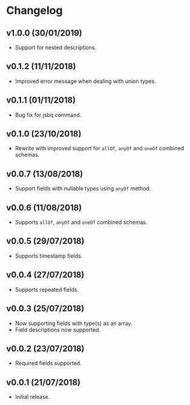 # Changelog

## v1.0.0 (30/01/2019)

* Support for nested descriptions.

## v0.1.2 (11/11/2018)

* Improved error message when dealing with union types.

## v0.1.1 (01/11/2018)

* Bug fix for jsbq command.

## v0.1.0 (23/10/2018)

* Rewrite with improved support for `allOf`, `anyOf` and `oneOf` combined schemas.

## v0.0.7 (13/08/2018)

* Support fields with nullable types using `anyOf` method.

## v0.0.6 (11/08/2018)

* Supports `allOf`, `anyOf` and `oneOf` combined schemas.

## v0.0.5 (29/07/2018)

* Supports timestamp fields.

## v0.0.4 (27/07/2018)

* Supports repeated fields.

## v0.0.3 (25/07/2018)

* Now supporting fields with type(s) as an array.
* Field descriptions now supported.

## v0.0.2 (23/07/2018)

* Required fields supported.

## v0.0.1 (21/07/2018)

* Initial release.
